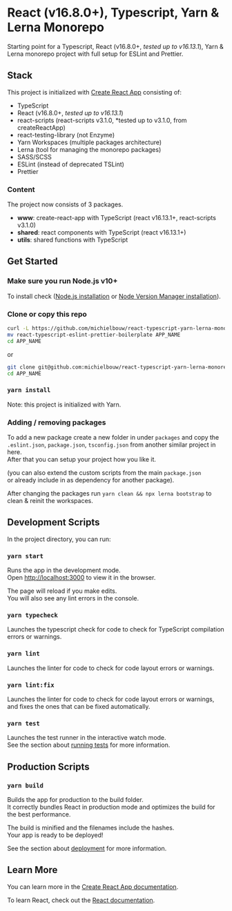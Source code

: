 # React (v16.8.0+), Typescript, Yarn & Lerna Monorepo

Starting point for a Typescript, React (v16.8.0+, *tested up to v16.13.1*), Yarn & Lerna monorepo project with full setup for ESLint and Prettier.

## Stack

This project is initialized with [Create React App](https://github.com/facebook/create-react-app) consisting of:

- TypeScript
- React (v16.8.0+, *tested up to v16.13.1*)
- react-scripts (react-scripts v3.1.0, *tested up to v3.1.0, from createReactApp)
- react-testing-library (not Enzyme)
- Yarn Workspaces (multiple packages architecture)
- Lerna (tool for managing the monorepo packages)
- SASS/SCSS
- ESLint (instead of deprecated TSLint)
- Prettier

### Content

The project now consists of 3 packages.

- **www**: create-react-app with TypeScript (react v16.13.1+, react-scripts v3.1.0)
- **shared**: react components with TypeScript (react v16.13.1+)
- **utils**: shared functions with TypeScript

## Get Started

### Make sure you run Node.js v10+

To install check ([Node.js installation](https://nodejs.org/en/) or [Node Version Manager installation](https://github.com/nvm-sh/nvm)).

### Clone or copy this repo

```bash
curl -L https://github.com/michielbouw/react-typescript-yarn-lerna-monorepo-eslint-prettier-boilerplate/archive/master.zip | tar zx
mv react-typescript-eslint-prettier-boilerplate APP_NAME
cd APP_NAME
```

or

```bash
git clone git@github.com:michielbouw/react-typescript-yarn-lerna-monorepo-eslint-prettier-boilerplate.git APP_NAME
cd APP_NAME
```

### `yarn install`

Note: this project is initialized with Yarn.

### Adding / removing packages

To add a new package create a new folder in under `packages` and copy the<br>
`.eslint.json`, `package.json`, `tsconfig.json` from another similar project in here.<br>
After that you can setup your project how you like it.

(you can also extend the custom scripts from the main `package.json`<br>
or already include in as dependency for another package).

After changing the packages run `yarn clean && npx lerna bootstrap` to clean & reinit the workspaces.

## Development Scripts

In the project directory, you can run:

### `yarn start`

Runs the app in the development mode.<br>
Open [http://localhost:3000](http://localhost:3000) to view it in the browser.

The page will reload if you make edits.<br>
You will also see any lint errors in the console.

### `yarn typecheck`

Launches the typescript check for code to check for TypeScript compilation errors or warnings.

### `yarn lint`

Launches the linter for code to check for code layout errors or warnings.

### `yarn lint:fix`

Launches the linter for code to check for code layout errors or warnings, and fixes the ones that can be fixed automatically.

### `yarn test`

Launches the test runner in the interactive watch mode.<br>
See the section about [running tests](https://facebook.github.io/create-react-app/docs/running-tests) for more information.

## Production Scripts

### `yarn build`

Builds the app for production to the build folder.<br>
It correctly bundles React in production mode and optimizes the build for the best performance.

The build is minified and the filenames include the hashes.<br>
Your app is ready to be deployed!

See the section about [deployment](https://facebook.github.io/create-react-app/docs/deployment) for more information.

## Learn More

You can learn more in the [Create React App documentation](https://facebook.github.io/create-react-app/docs/getting-started).

To learn React, check out the [React documentation](https://reactjs.org/).
